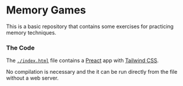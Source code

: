 # Memory Games

This is a basic repository that contains some exercises for practicing memory techniques.


### The Code

The [`./index.html`](./index.html) file contains a [Preact](https://preactjs.com/) app with [Tailwind CSS](https://tailwindcss.com/).

No compilation is necessary and the it can be run directly from the file without a web server.

